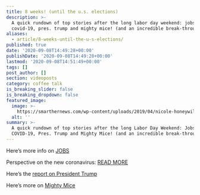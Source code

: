 ```yaml
---
title: 8 weeks! (until the u.s. elections)
description: >-
  A quick rundown of top stories after the long labor day weekend: jobs,
  covid-19, pres. trump and mighty mice! (and an incredible break-through).
aliases:
  - article/8-weeks-until-the-u-s-elections/
published: true
date: '2020-09-08T14:49:28+00:00'
publishDate: '2020-09-08T14:49:28+00:00'
lastmod: '2020-09-08T14:51:49+00:00'
tags: []
post_author: []
section: videoposts
category: coffee talk
is_breaking_slider: false
is_breaking_dropdown: false
featured_image:
  image: >-
    https://smarthernews.com/wp-content/uploads/2019/04/nicole-honeywill-1259387-unsplash-min-scaled.jpg
  alt: ''
summary: >-
  A quick rundown of top stories after the long Labor Day Weekend: Jobs,
  COVID-19, Pres. Trump and Mighty Mice! (and an incredible break-through).
---
```

Here’s more info on [JOBS](\"https://smarthernews.com/jobs-report-august/\")

Perspective on the new coronavirus: [READ MORE](\"https://smarthernews.com/article/virus-hunter-wsj/\")

Here’s the [report on President Trump](\"https://smarthernews.com/article/former-national-security-advisor-ambassador-and-pres-trump-critic-john-bolton-on-a-report-in-the-atlantic-detailing-allegations-president-trump-disparaged-the-u-s-military/\")

Here’s more on [Mighty Mice](\"https://smarthernews.com/article/mighty-mice/\")
